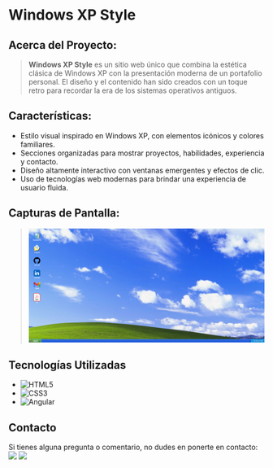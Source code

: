 # Windows XP Style

## Acerca del Proyecto:

> **Windows XP Style** es un sitio web único que combina la estética clásica de Windows XP con la presentación moderna de un portafolio personal. El diseño y el contenido han sido creados con un toque retro para recordar la era de los sistemas operativos antiguos.

## Características:

- Estilo visual inspirado en Windows XP, con elementos icónicos y colores familiares.
- Secciones organizadas para mostrar proyectos, habilidades, experiencia y contacto.
- Diseño altamente interactivo con ventanas emergentes y efectos de clic.
- Uso de tecnologías web modernas para brindar una experiencia de usuario fluida.

## Capturas de Pantalla:
>![](home.png)
## Tecnologías Utilizadas

- ![HTML5](https://img.shields.io/badge/html5-%23E34F26.svg?style=for-the-badge&logo=html5&logoColor=white)
- ![CSS3](https://img.shields.io/badge/css3-%231572B6.svg?style=for-the-badge&logo=css3&logoColor=white)
- ![Angular](https://img.shields.io/badge/angular-%23DD0031.svg?style=for-the-badge&logo=angular&logoColor=white)


## Contacto

Si tienes alguna pregunta o comentario, no dudes en ponerte en contacto:
<a href="https://www.linkedin.com/in/iv%C3%A1n-ignacio-pe%C3%B1a-mattos-fullstack/"><img src="https://img.shields.io/badge/-Iv%C3%A1n%20Pe%C3%B1a-0077B5?style=flat&logo=Linkedin&logoColor=white"/></a>
<a href="mailto:ipmattoscontactos@gmail.com"><img src="https://img.shields.io/badge/-ipmattoscontactos@gmail.com-D14836?style=flat&logo=Gmail&logoColor=white"/></a>


